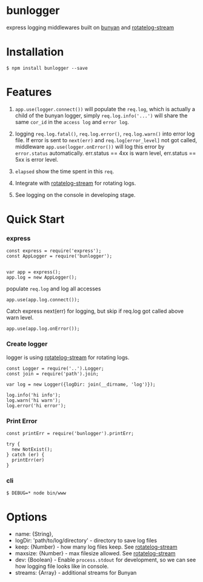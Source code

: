 bunlogger
=========

express logging middlewares built on [bunyan](https://www.npmjs.com/package/bunyan) and [rotatelog-stream](https://www.npmjs.com/package/rotatelog-stream)

Installation
=====
```
$ npm install bunlogger --save
```

Features
========
1. `app.use(logger.connect())` will populate the `req.log`, which is actually a child of the bunyan logger, simply `req.log.info('...')` will share the same `cor_id` in the `access log` and `error log`.

2. logging `req.log.fatal()`, `req.log.error()`, `req.log.warn()` into error log file. If error is sent to `next(err)` and `req.log[error_level]` not got called, middleware `app.use(logger.onError())` will log this error by `error.status` automatically. err.status == 4xx is warn level, err.status == 5xx is error level.
 
3. `elapsed` show the time spent in this `req`.

4. Integrate with [rotatelog-stream](https://www.npmjs.com/package/rotatelog-stream) for rotating logs.

5. See logging on the console in developing stage.

Quick Start
==========

### express
```
const express = require('express');
const AppLogger = require('bunlogger');

   
var app = express();
app.log = new AppLogger();
```

populate `req.log` and log all accesses

```
app.use(app.log.connect());
```

Catch express next(err) for logging, but skip if req.log got called above warn level.

```
app.use(app.log.onError());
```

### Create logger

logger is using [rotatelog-stream](https://www.npmjs.com/package/rotatelog-stream) for rotating logs. 

```
const Logger = require('..').Logger;
const join = require('path').join;

var log = new Logger({logDir: join(__dirname, 'log')});

log.info('hi info');
log.warn('hi warn');
log.error('hi error');

```

### Print Error

```
const printErr = require('bunlogger').printErr;

try {
  new NotExist();
} catch (er) {
  printErr(er)
}

```


### cli

```
$ DEBUG=* node bin/www
```

# Options

 - name:     {String},
 - logDir:   'path/to/log/directory'  - directory to save log files
 - keep:     {Number}                 - how many log files keep. See [rotatelog-stream](https://www.npmjs.com/package/rotatelog-stream)
 - maxsize:  {Number}                 - max filesize allowed. See [rotatelog-stream](https://www.npmjs.com/package/rotatelog-stream)
 - dev:      {Boolean}                - Enable `process.stdout` for development, so we can see how logging file looks like in console.
 - streams:  {Array}                  - additional streams for Bunyan
 


